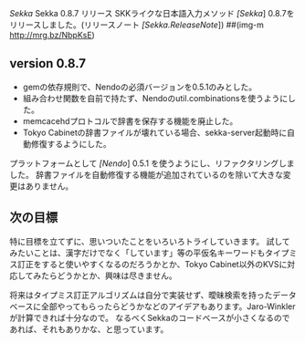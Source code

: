 *Sekka* Sekka 0.8.7 リリース
SKKライクな日本語入力メソッド *[Sekka*] 0.8.7をリリースしました。(リリースノート *[Sekka.ReleaseNote*])
 ##(img-m http://mrg.bz/NbpKsE)

## version 0.8.7
- gemの依存規則で、Nendoの必須バージョンを0.5.1のみとした。
- 組み合わせ関数を自前で持たず、Nendoのutil.combinationsを使うようにした。
- memcacehdプロトコルで辞書を保存する機能を廃止した。
- Tokyo Cabinetの辞書ファイルが壊れている場合、sekka-server起動時に自動修復するようにした。

プラットフォームとして *[Nendo*] 0.5.1 を使うようにし、リファクタリングしました。
辞書ファイルを自動修復する機能が追加されているのを除いて大きな変更はありません。

## 次の目標
特に目標を立てずに、思いついたことをいろいろトライしていきます。
試してみたいことは、漢字だけでなく「しています」等の平仮名キーワードもタイプミス訂正をすると使いやすくなるのだろうかとか、Tokyo Cabinet以外のKVSに対応してみたらどうかとか、興味は尽きません。

将来はタイプミス訂正アルゴリズムは自分で実装せず、曖昧検索を持ったデータベースに全部やってもらったらどうかなどのアイデアもあります。Jaro-Winklerが計算できれば十分なので。
なるべくSekkaのコードベースが小さくなるのであれば、それもありかな、と思っています。
